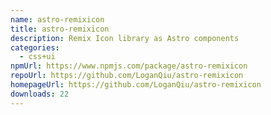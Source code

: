 ```yaml
---
name: astro-remixicon
title: astro-remixicon
description: Remix Icon library as Astro components
categories:
  - css+ui
npmUrl: https://www.npmjs.com/package/astro-remixicon
repoUrl: https://github.com/LoganQiu/astro-remixicon
homepageUrl: https://github.com/LoganQiu/astro-remixicon
downloads: 22
---
```

